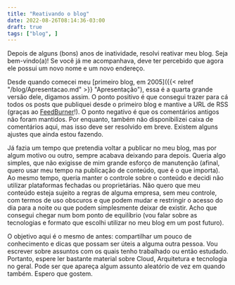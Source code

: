 ```yaml
---
title: "Reativando o blog"
date: 2022-08-26T08:14:36-03:00
draft: true
tags: ["blog", ]
---
```


Depois de alguns (bons) anos de inatividade, resolvi reativar meu blog. Seja bem-vindo(a)! Se você já me acompanhava, deve ter percebido que agora ele possui um novo nome e um novo endereço. 

Desde quando comecei meu [primeiro blog, em 2005]({{< relref "/blog/Apresentacao.md" >}} "Apresentação"), essa é a quarta grande versão dele, digamos assim. O ponto positivo é que consegui trazer para cá todos os posts que publiquei desde o primeiro blog e mantive a URL de RSS (graças ao [FeedBurner](https://feedburner.google.com/)!). O ponto negativo é que os comentários antigos não foram mantidos. Por enquanto, também não disponibilizei caixa de comentários aqui, mas isso deve ser resolvido em breve. Existem alguns ajustes que ainda estou fazendo. 

Já fazia um tempo que pretendia voltar a publicar no meu blog, mas por algum motivo ou outro, sempre acabava deixando para depois. Queria algo simples, que não exigisse de mim grande esforço de manutenção (afinal, quero usar meu tempo na publicação de conteúdo, que é o que importa). Ao mesmo tempo, queria manter o controle sobre o conteúdo e decidi não utilizar plataformas fechadas ou proprietárias. Não quero que meu conteúdo esteja sujeito a regras de alguma empresa, sem meu controle, com termos de uso obscuros e que podem mudar e restringir o acesso do dia para a noite ou que podem simplesmente deixar de existir. Acho que consegui chegar num bom ponto de equilíbrio (vou falar sobre as tecnologias e formato que escolhi utilizar no meu blog em um post futuro).

O objetivo aqui é o mesmo de antes: compartilhar um pouco de conhecimento e dicas que possam ser úteis a alguma outra pessoa. Vou escrever sobre assuntos com os quais tenho trabalhado ou então estudado. Portanto, espere ler bastante material sobre Cloud, Arquitetura e tecnologia no geral. Pode ser que apareça algum assunto aleatório de vez em quando também. Espero que gostem.